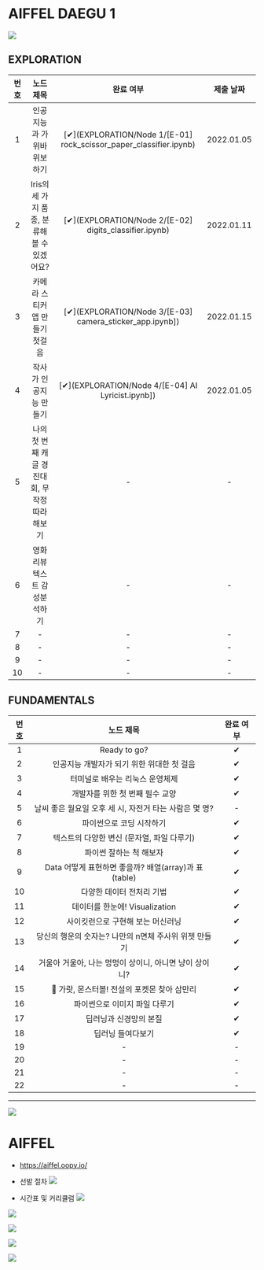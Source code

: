 # AIFFEL DAEGU 1
![](https://aiffel-front-prod-asset.s3.ap-northeast-2.amazonaws.com/img/logo/aiffel_logo.png)

## EXPLORATION
|번호|노드 제목|완료 여부|제출 날짜|
|:---:|:---:|:---:|:---:|
|1|인공지능과 가위바위보 하기|[✔](EXPLORATION/Node 1/[E-01] rock_scissor_paper_classifier.ipynb)|2022.01.05|
|2|Iris의 세 가지 품종, 분류해볼 수 있겠어요?|[✔](EXPLORATION/Node 2/[E-02] digits_classifier.ipynb)|2022.01.11|
|3|카메라 스티커앱 만들기 첫걸음|[✔](EXPLORATION/Node 3/[E-03] camera_sticker_app.ipynb])|2022.01.15|
|4|작사가 인공지능 만들기|[✔](EXPLORATION/Node 4/[E-04] AI Lyricist.ipynb])|2022.01.05|
|5|나의 첫 번째 캐글 경진대회, 무작정 따라해보기|-|-|
|6|영화리뷰 텍스트 감성분석하기|-|-|
|7|-|-|-|
|8|-|-|-|
|9|-|-|-|
|10|-|-|-|

## FUNDAMENTALS
|번호|노드 제목|완료 여부|
|:---:|:---:|:---:|
|1|Ready to go?|✔|
|2|인공지능 개발자가 되기 위한 위대한 첫 걸음|✔|
|3|터미널로 배우는 리눅스 운영체제|✔|
|4|개발자를 위한 첫 번째 필수 교양|✔|
|5|날씨 좋은 월요일 오후 세 시, 자전거 타는 사람은 몇 명?|-|
|6|파이썬으로 코딩 시작하기|✔|
|7|텍스트의 다양한 변신 (문자열, 파일 다루기)|✔|
|8|파이썬 잘하는 척 해보자|✔|
|9|Data 어떻게 표현하면 좋을까? 배열(array)과 표(table)|✔|
|10|다양한 데이터 전처리 기법|✔|
|11|데이터를 한눈에! Visualization|✔|
|12|사이킷런으로 구현해 보는 머신러닝|✔|
|13|당신의 행운의 숫자는? 나만의 n면체 주사위 위젯 만들기|✔|
|14|거울아 거울아, 나는 멍멍이 상이니, 아니면 냥이 상이니?|✔|
|15|🦄 가랏, 몬스터볼! 전설의 포켓몬 찾아 삼만리|✔|
|16|파이썬으로 이미지 파일 다루기|✔|
|17|딥러닝과 신경망의 본질|✔|
|18|딥러닝 들여다보기|✔|
|19|-|-|
|20|-|-|
|21|-|-|
|22|-|-|

---
![](https://oopy.lazyrockets.com/api/v2/notion/image?src=https%3A%2F%2Fs3-us-west-2.amazonaws.com%2Fsecure.notion-static.com%2F573551f3-d67e-4e77-ad9c-235cf51e1ce4%2FcoverIMG_MASTERPAGE_COVER_(1).png&blockId=b67b7152-c891-47a7-99e4-73797fb3bab5&width=3600)

# AIFFEL
- https://aiffel.oopy.io/
- 선발 절차
![](https://oopy.lazyrockets.com/api/v2/notion/image?src=https%3A%2F%2Fs3-us-west-2.amazonaws.com%2Fsecure.notion-static.com%2F7df17566-8c20-4459-8cd3-8336eeecd724%2F%E1%84%92%E1%85%A1%E1%86%B8%E1%84%80%E1%85%A7%E1%86%A8%E1%84%8C%E1%85%A5%E1%86%AF%E1%84%8E%E1%85%A1.png&blockId=e443c8f8-6f63-4cc9-ba64-4fa064a8671c)

- 시간표 및 커리큘럼
![](https://oopy.lazyrockets.com/api/v2/notion/image?src=https%3A%2F%2Fs3-us-west-2.amazonaws.com%2Fsecure.notion-static.com%2F507b5395-a536-41d1-a14a-463d5be92d66%2F%E1%84%8F%E1%85%A5%E1%84%85%E1%85%B5%E1%84%8F%E1%85%B2%E1%86%AF%E1%84%85%E1%85%A5%E1%86%B7-%E1%84%8B%E1%85%AD%E1%84%8B%E1%85%A3%E1%86%A8.png&blockId=5c9ef792-a72a-4511-8012-17d2f0deefaa)

![](https://oopy.lazyrockets.com/api/v2/notion/image?src=https%3A%2F%2Fs3-us-west-2.amazonaws.com%2Fsecure.notion-static.com%2Fac62d84d-47b9-4251-8ec3-498b19409080%2F1123%E1%84%89%E1%85%B5%E1%84%80%E1%85%A1%E1%86%AB%E1%84%91%E1%85%AD-02.png&blockId=0db75f5e-41c1-407c-bcad-555b353bbac1)

![](https://oopy.lazyrockets.com/api/v2/notion/image?src=https%3A%2F%2Fs3-us-west-2.amazonaws.com%2Fsecure.notion-static.com%2Fd219d34d-73b2-40cf-8d09-de0c686b223a%2F1123%E1%84%89%E1%85%B5%E1%84%80%E1%85%A1%E1%86%AB%E1%84%91%E1%85%AD-03.png&blockId=98b5efc1-816c-4c83-9fa2-c8bad7ab7c69)

![](https://oopy.lazyrockets.com/api/v2/notion/image?src=https%3A%2F%2Fs3-us-west-2.amazonaws.com%2Fsecure.notion-static.com%2F15030355-3659-42f6-9f4f-3d28f6386667%2F1123%E1%84%89%E1%85%B5%E1%84%80%E1%85%A1%E1%86%AB%E1%84%91%E1%85%AD-04.png&blockId=74195553-ebd5-4d61-a515-ee005f9912cb)

![](https://oopy.lazyrockets.com/api/v2/notion/image?src=https%3A%2F%2Fs3-us-west-2.amazonaws.com%2Fsecure.notion-static.com%2Fb50419d4-5cd2-437d-906b-6b965cac8ca7%2F1123%E1%84%89%E1%85%B5%E1%84%80%E1%85%A1%E1%86%AB%E1%84%91%E1%85%AD-05.png&blockId=a7d14d0e-1191-4dcd-beca-ea60b79f2978)







